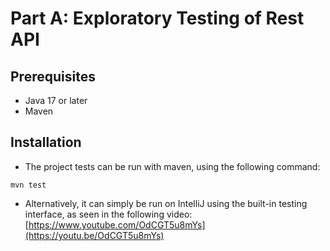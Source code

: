 # Part A: Exploratory Testing of Rest API

## Prerequisites

- Java 17 or later
- Maven

## Installation

- The project tests can be run with maven, using the following command:

```
mvn test
```
    
    
- Alternatively, it can simply be run on IntelliJ using the built-in testing interface, as seen in the following video: [https://www.youtube.com/OdCGT5u8mYs](https://youtu.be/OdCGT5u8mYs)
